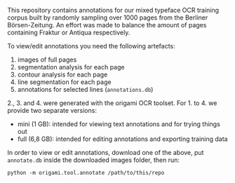 This repository contains annotations for our mixed typeface OCR training corpus
built by randomly sampling over 1000 pages from the Berliner Börsen-Zeitung. An effort
was made to balance the amount of pages containing Fraktur or Antiqua respectively.

To view/edit annotations you need the following artefacts:

1. images of full pages
2. segmentation analysis for each page
3. contour analysis for each page
4. line segmentation for each page
5. annotations for selected lines (`annotations.db`)

2., 3. and 4. were generated with the origami OCR toolset. For 1. to 4. we provide
two separate versions:

* mini (1 GB): intended for viewing text annotations and for trying things out
* full (6,8 GB): intended for editing annotations and exporting training data

In order to view or edit annotations, download one of the above, put `annotate.db`
inside the downloaded images folder, then run:

```
python -m origami.tool.annotate /path/to/this/repo
```

